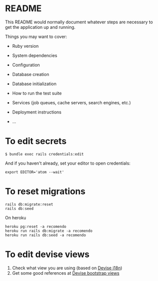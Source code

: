 # README

This README would normally document whatever steps are necessary to get the
application up and running.

Things you may want to cover:

* Ruby version

* System dependencies

* Configuration

* Database creation

* Database initialization

* How to run the test suite

* Services (job queues, cache servers, search engines, etc.)

* Deployment instructions

* ...


# To edit secrets
```
$ bundle exec rails credentials:edit
```
And if you haven't already, set your editor to open credentials:
```
export EDITOR='atom --wait'
```
# To reset migrations
```
rails db:migrate:reset
rails db:seed
```
On heroku
```
heroku pg:reset -a recomendo
heroku run rails db:migrate -a recomendo
heroku run rails db:seed -a recomendo
```


# To edit devise views
1. Check what view you are using (based on [Devise i18n](https://github.com/tigrish/devise-i18n))
2. Get some good references at [Devise bootstrap views](https://github.com/hisea/devise-bootstrap-views)
